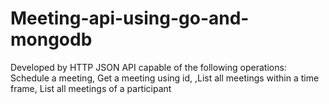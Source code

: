 # Meeting-api-using-go-and-mongodb
Developed by HTTP JSON API capable of the following operations: Schedule a meeting, Get a meeting using id, ,List all meetings within a time frame, List all meetings of a participant
